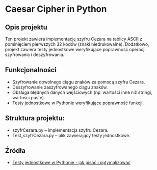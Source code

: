 # Caesar Cipher in Python

## Opis projektu
Ten projekt zawiera implementację szyfru Cezara na tablicy ASCII z pominięciem pierwszych 32 kodów (znaki niedrukowalne). Dodatkowo, projekt zawiera testy jednostkowe weryfikujące poprawność operacji szyfrowania i deszyfrowania.

## Funkcjonalności
- Szyfrowanie dowolnego ciągu znaków za pomocą szyfru Cezara.
- Deszyfrowanie zaszyfrowanego ciągu znaków.
- Obsługa błędnych danych wejściowych (np. wartości inne niż stringi, wartości puste).
- Testy jednostkowe w Pythonie weryfikujące poprawność funkcji.


## Struktura projektu:
- szyfrCezara.py – implementacja szyfru Cezara.
- Test_szyfrCezara.py – plik zawierający testy jednostkowe.

## Źródła
- [Testy jednostkowe w Pythonie - jak pisać i optymalizować](https://programistajava.pl/2025/01/03/testy-jednostkowe-w-pythonie-jak-pisac-i-optymalizowac/)
